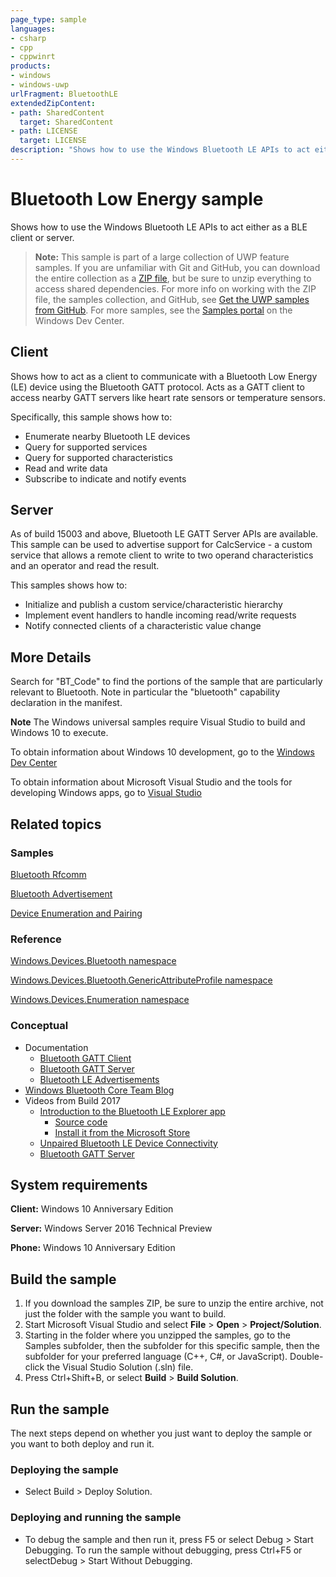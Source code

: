 ```yaml
---
page_type: sample
languages:
- csharp
- cpp
- cppwinrt
products:
- windows
- windows-uwp
urlFragment: BluetoothLE
extendedZipContent:
- path: SharedContent
  target: SharedContent
- path: LICENSE
  target: LICENSE
description: "Shows how to use the Windows Bluetooth LE APIs to act either as a BLE client or server."
---
```


<!---
  category: DevicesSensorsAndPower
  samplefwlink: http://go.microsoft.com/fwlink/p/?LinkId=820786
-->

# Bluetooth Low Energy sample

Shows how to use the Windows Bluetooth LE APIs to act either as a BLE client or server. 

> **Note:** This sample is part of a large collection of UWP feature samples. 
> If you are unfamiliar with Git and GitHub, you can download the entire collection as a 
> [ZIP file](https://github.com/Microsoft/Windows-universal-samples/archive/master.zip), but be 
> sure to unzip everything to access shared dependencies. For more info on working with the ZIP file, 
> the samples collection, and GitHub, see [Get the UWP samples from GitHub](https://aka.ms/ovu2uq). 
> For more samples, see the [Samples portal](https://aka.ms/winsamples) on the Windows Dev Center. 

## Client

Shows how to act as a client to communicate with a Bluetooth Low Energy (LE) device
using the Bluetooth GATT protocol. Acts as a GATT client to access nearby GATT servers like
heart rate sensors or temperature sensors.

Specifically, this sample shows how to:

- Enumerate nearby Bluetooth LE devices
- Query for supported services
- Query for supported characteristics
- Read and write data
- Subscribe to indicate and notify events

## Server
As of build 15003 and above, Bluetooth LE GATT Server APIs are available.
This sample can be used to advertise support for CalcService - a custom service that allows a remote client to write to two operand characteristics
and an operator and read the result. 

This samples shows how to:
- Initialize and publish a custom service/characteristic hierarchy 
- Implement event handlers to handle incoming read/write requests
- Notify connected clients of a characteristic value change

## More Details
Search for "BT_Code" to find the portions of the sample that are particularly
relevant to Bluetooth.
Note in particular the "bluetooth" capability declaration in the manifest.

**Note** The Windows universal samples require Visual Studio to build and Windows 10 to execute.

To obtain information about Windows 10 development, go to the [Windows Dev Center](http://go.microsoft.com/fwlink/?LinkID=532421)

To obtain information about Microsoft Visual Studio and the tools for developing Windows apps, go to [Visual Studio](http://go.microsoft.com/fwlink/?LinkID=532422)

## Related topics

### Samples

[Bluetooth Rfcomm](../BluetoothRfcommChat)

[Bluetooth Advertisement](../BluetoothAdvertisment)

[Device Enumeration and Pairing](../DeviceEnumerationAndPairing)

### Reference

[Windows.Devices.Bluetooth namespace](https://msdn.microsoft.com/library/windows/apps/windows.devices.bluetooth.aspx)

[Windows.Devices.Bluetooth.GenericAttributeProfile namespace](https://msdn.microsoft.com/library/windows/apps/windows.devices.bluetooth.genericattributeprofile.aspx)

[Windows.Devices.Enumeration namespace](https://msdn.microsoft.com/library/windows/apps/windows.devices.enumeration.aspx)

### Conceptual

* Documentation
  * [Bluetooth GATT Client](https://msdn.microsoft.com/windows/uwp/devices-sensors/gatt-client)
  * [Bluetooth GATT Server](https://msdn.microsoft.com/windows/uwp/devices-sensors/gatt-server)
  * [Bluetooth LE Advertisements](https://docs.microsoft.com/windows/uwp/devices-sensors/ble-beacon)
* [Windows Bluetooth Core Team Blog](https://blogs.msdn.microsoft.com/btblog/)
* Videos from Build 2017
  * [Introduction to the Bluetooth LE Explorer app](https://channel9.msdn.com/Events/Build/2017/P4177)
    * [Source code](https://github.com/Microsoft/BluetoothLEExplorer)
    * [Install it from the Microsoft Store](https://www.microsoft.com/store/apps/9n0ztkf1qd98)
  * [Unpaired Bluetooth LE Device Connectivity](https://channel9.msdn.com/Events/Build/2017/P4178)
  * [Bluetooth GATT Server](https://channel9.msdn.com/Events/Build/2017/P4179)

## System requirements

**Client:** Windows 10 Anniversary Edition

**Server:** Windows Server 2016 Technical Preview

**Phone:** Windows 10 Anniversary Edition

## Build the sample

1. If you download the samples ZIP, be sure to unzip the entire archive, not just the folder with the sample you want to build. 
2. Start Microsoft Visual Studio and select **File** \> **Open** \> **Project/Solution**.
3. Starting in the folder where you unzipped the samples, go to the Samples subfolder, then the subfolder for this specific sample, then the subfolder for your preferred language (C++, C#, or JavaScript). Double-click the Visual Studio Solution (.sln) file.
4. Press Ctrl+Shift+B, or select **Build** \> **Build Solution**.

## Run the sample

The next steps depend on whether you just want to deploy the sample or you want to both deploy and run it.

### Deploying the sample

- Select Build > Deploy Solution. 

### Deploying and running the sample

- To debug the sample and then run it, press F5 or select Debug >  Start Debugging. To run the sample without debugging, press Ctrl+F5 or selectDebug > Start Without Debugging. 
